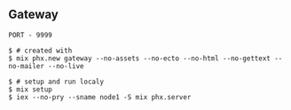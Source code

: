 ## Gateway

`PORT - 9999`

```shell
$ # created with
$ mix phx.new gateway --no-assets --no-ecto --no-html --no-gettext --no-mailer --no-live
```

```shell
$ # setup and run localy
$ mix setup
$ iex --no-pry --sname node1 -S mix phx.server
```